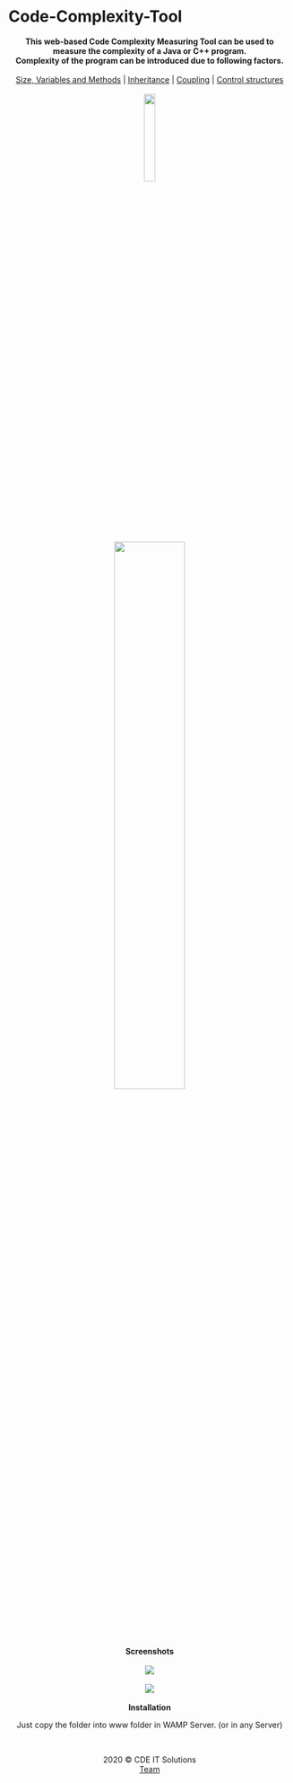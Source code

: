 # Code-Complexity-Tool

<p align="center">
  <b>This web-based Code Complexity Measuring Tool can be used to measure the complexity of a Java or C++ program.<br>
    Complexity of the program can be introduced due to following factors.</b><br><br>
  <a href="#">Size, Variables and Methods</a> |
  <a href="#">Inheritance</a> |
  <a href="#">Coupling</a> |
  <a href="#">Control structures</a>
  <br><br>
  <img width=20% src="https://github.com/itpmcde/Code-Complexity-Tool/blob/master/assets/media/logos/Picture1.png">
  <br><br>
  <img width=50% src="https://imgur.com/RCwOeX3">
  <br><br>
  <b>Screenshots</b><br><br>
  <kbd>
  <img src="https://github.com/itpmcde/Code-Complexity-Tool/blob/master/assets/media/interface/a.png">
  </kbd>
  <br><br>
  <kbd>
  <img src="https://github.com/itpmcde/Code-Complexity-Tool/blob/master/assets/media/interface/size.png">
  </kbd>
  <br><br>
  <b>Installation</b><br>
  <p align=center>Just copy the folder into www folder in WAMP Server. (or in any Server)</p><br>
   <p align=center>2020 © CDE IT Solutions<br>
 <a href="https://github.com/itpmcde/Code-Complexity-Tool/graphs/contributors">Team</a>
  </p>
</p>
